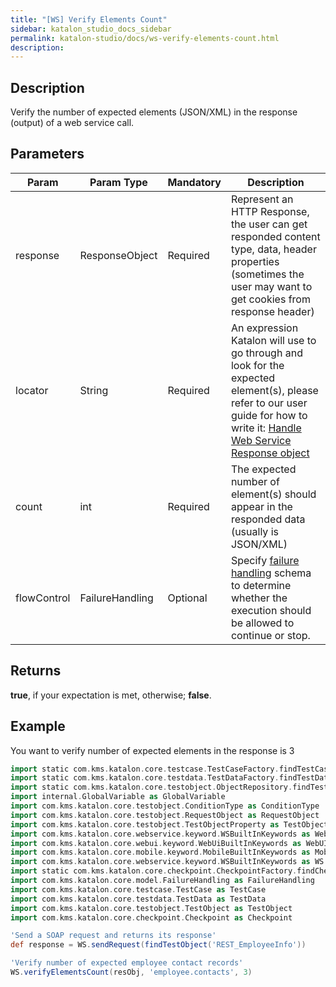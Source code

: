 ```yaml
---
title: "[WS] Verify Elements Count" 
sidebar: katalon_studio_docs_sidebar
permalink: katalon-studio/docs/ws-verify-elements-count.html 
description: 
---
```

Description
-----------

Verify the number of expected elements (JSON/XML) in the response (output) of a web service call.

Parameters
----------

<table><thead><tr><th><div class="tablesorter-header-inner">Param</div></th><th><div class="tablesorter-header-inner">Param Type</div></th><th><div class="tablesorter-header-inner">Mandatory</div></th><th><div class="tablesorter-header-inner">Description</div></th></tr></thead><tbody><tr><td><span>response</span></td><td><span>ResponseObject</span></td><td>Required</td><td><span>Represent an HTTP Response, the user can get responded content type, data, header properties (sometimes the user may want to get cookies from response header)</span></td></tr><tr><td><span>locator</span></td><td><span>String</span></td><td>Required</td><td><span>An expression Katalon will use to go through and look for the expected element(s), please refer to our user guide for how to write it:&nbsp;</span><a href="/display/KD/Introduction+to+Web+Services+Test+Object">Handle Web Service Response object</a></td></tr><tr><td><span>count&nbsp;</span></td><td><span>int&nbsp;</span></td><td>Required</td><td><span><span>T</span><span>he expected number of element(s) should appear in the responded data (usually is JSON/XML)</span></span></td></tr><tr><td><span>flowControl</span></td><td><span>FailureHandling</span></td><td>Optional</td><td><span>Spec</span><span>ify </span><a href="https://docs.katalon.com/x/qAAM" rel="nofollow">failure handling</a><span> schema to determine whether the execution should be allowed to continue or stop.</span></td></tr></tbody></table>

Returns
-------

**true**, if your expectation is met, otherwise; **false**.

Example
-------

You want to verify number of expected elements in the response is 3

```groovy
import static com.kms.katalon.core.testcase.TestCaseFactory.findTestCase
import static com.kms.katalon.core.testdata.TestDataFactory.findTestData
import static com.kms.katalon.core.testobject.ObjectRepository.findTestObject
import internal.GlobalVariable as GlobalVariable
import com.kms.katalon.core.testobject.ConditionType as ConditionType
import com.kms.katalon.core.testobject.RequestObject as RequestObject
import com.kms.katalon.core.testobject.TestObjectProperty as TestObjectProperty
import com.kms.katalon.core.webservice.keyword.WSBuiltInKeywords as WebAPI
import com.kms.katalon.core.webui.keyword.WebUiBuiltInKeywords as WebUI
import com.kms.katalon.core.mobile.keyword.MobileBuiltInKeywords as Mobile
import com.kms.katalon.core.webservice.keyword.WSBuiltInKeywords as WS
import static com.kms.katalon.core.checkpoint.CheckpointFactory.findCheckpoint
import com.kms.katalon.core.model.FailureHandling as FailureHandling
import com.kms.katalon.core.testcase.TestCase as TestCase
import com.kms.katalon.core.testdata.TestData as TestData
import com.kms.katalon.core.testobject.TestObject as TestObject
import com.kms.katalon.core.checkpoint.Checkpoint as Checkpoint

'Send a SOAP request and returns its response'
def response = WS.sendRequest(findTestObject('REST_EmployeeInfo'))

'Verify number of expected employee contact records'
WS.verifyElementsCount(resObj, 'employee.contacts', 3)
```